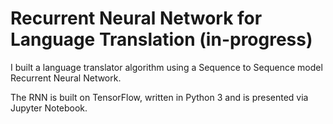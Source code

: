 # Recurrent Neural Network for Language Translation (in-progress)

I built a language translator algorithm using a Sequence to Sequence model Recurrent Neural Network.

The RNN is built on TensorFlow, written in Python 3 and is presented via Jupyter Notebook. 
